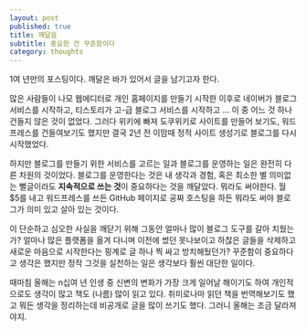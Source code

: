 ```yaml
---
layout: post
published: true
title: 깨달음
subtitle: 중요한 건 꾸준함이다
category: thoughts
---
```


 1여 년만의 포스팅이다. 깨달은 바가 있어서 글을 남기고자 한다.

 많은 사람들이 나모 웹에디터로 개인 홈페이지를 만들기 시작한 이후로
 네이버가 블로그 서비스를 시작하고, 티스토리가 고-급 블로그 서비스를
 시작하고 ... 이 중 어느 것 하나 건들지 않은 것이 없었다. 그러다
 위키에 빠져 도쿠위키로 사이트를 만들어 보기도, 워드프레스를
 건들여보기도 했지만 결국 2년 전 이맘때 정적 사이트 생성기로 블로그를
 다시 시작했었다.

 하지만 블로그를 만들기 위한 서비스를 고르는 일과 블로그를 운영하는
 일은 완전히 다른 차원의 것이었다. 블로그를 운영한다는 것은 내 생각과
 경험, 혹은 최소한 별 의미없는 뻘글이라도 **지속적으로 쓰는 것**이
 중요하다는 것을 깨달았다. 뭐라도 써야한다. 월 $5를 내고 워드프레스를
 쓰든 GitHub 페이지로 공짜 호스팅을 하든 뭐라도 써야 블로그가 의미
 있고 살아 있는 것이다.

 이 단순하고 심오한 사실을 깨닫기 위해 그동안 얼마나 많이 블로그
 도구를 갈아 치웠는가? 얼마나 많은 플랫폼을 옮겨 다니며 이전에 썼던
 못나보이고 하찮은 글들을 삭제하고 새로운 마음으로 시작한다는 핑계로
 글 하나 찍 싸고 방치해뒀던가? 꾸준함이 중요하다고 생각은 했지만 정작
 그것을 실천하는 일은 생각보다 훨씬 대단한 일이다.

 때마침 올해는 n십여 년 인생 중 신변의 변화가 가장 크게 일어날
 해이기도 하여 개인적으로도 생각이 많고 책도 (나름) 많이 읽고
 있다. 취미로나마 읽던 책을 번역해보기도 했고 뭐든 생각을 정리하는데
 비공개로 글을 많이 쓰기도 했다. 그러니 올해는 조금 달라져야지.

